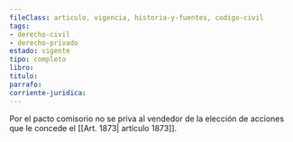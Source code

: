```yaml
---
fileClass: articulo, vigencia, historia-y-fuentes, codigo-civil
tags:
- derecho-civil
- derecho-privado
estado: vigente
tipo: completo
libro:
titulo:
parrafo:
corriente-juridica:
---
```

Por el pacto comisorio no se priva al vendedor de la elección de acciones que le concede el [[Art. 1873| artículo 1873]].